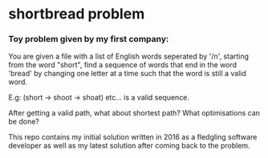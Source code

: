 # shortbread problem
### Toy problem given by my first company:
You are given a file with a list of English words seperated by '/n', starting from the word "short", find a sequence of words that end in the word 'bread' by changing one letter at a time such that the word is still a valid word. 

E.g: (short -> shoot -> shoat) etc... is a valid sequence.

After getting a valid path, what about shortest path? What optimisations can be done?

This repo contains my initial solution written in 2016 as a fledgling software developer as well as my latest solution after coming back to the problem.
